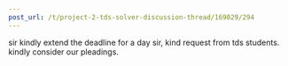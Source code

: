 ```yaml
---
post_url: /t/project-2-tds-solver-discussion-thread/169029/294
---
```

sir kindly extend the deadline for a day sir, kind request from tds students. kindly consider our pleadings.
